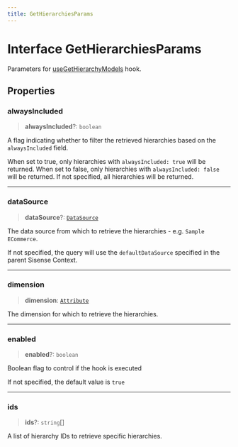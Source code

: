 ```yaml
---
title: GetHierarchiesParams
---
```


# Interface GetHierarchiesParams

Parameters for [useGetHierarchyModels](../fusion-assets/function.useGetHierarchyModels.md) hook.

## Properties

### alwaysIncluded

> **alwaysIncluded**?: `boolean`

A flag indicating whether to filter the retrieved hierarchies based on the `alwaysIncluded` field.

When set to true, only hierarchies with `alwaysIncluded: true` will be returned.
When set to false, only hierarchies with `alwaysIncluded: false` will be returned.
If not specified, all hierarchies will be returned.

***

### dataSource

> **dataSource**?: [`DataSource`](../../sdk-data/type-aliases/type-alias.DataSource.md)

The data source from which to retrieve the hierarchies - e.g. `Sample ECommerce`.

If not specified, the query will use the `defaultDataSource` specified in the parent Sisense Context.

***

### dimension

> **dimension**: [`Attribute`](../../sdk-data/interfaces/interface.Attribute.md)

The dimension for which to retrieve the hierarchies.

***

### enabled

> **enabled**?: `boolean`

Boolean flag to control if the hook is executed

If not specified, the default value is `true`

***

### ids

> **ids**?: `string`[]

A list of hierarchy IDs to retrieve specific hierarchies.
